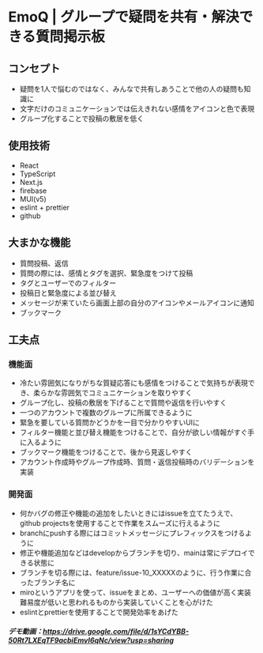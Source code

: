 # EmoQ | グループで疑問を共有・解決できる質問掲示板

## コンセプト
- 疑問を1人で悩むのではなく、みんなで共有しあうことで他の人の疑問も知識に
- 文字だけのコミュニケーションでは伝えきれない感情をアイコンと色で表現
- グループ化することで投稿の敷居を低く

## 使用技術
- React
- TypeScript
- Next.js
- firebase
- MUI(v5)
- eslint + prettier
- github

## 大まかな機能
- 質問投稿、返信
- 質問の際には、感情とタグを選択、緊急度をつけて投稿
- タグとユーザーでのフィルター
- 投稿日と緊急度による並び替え
- メッセージが来ていたら画面上部の自分のアイコンやメールアイコンに通知
- ブックマーク

## 工夫点
### 機能面
- 冷たい雰囲気になりがちな質疑応答にも感情をつけることで気持ちが表現でき、柔らかな雰囲気でコミュニケーションを取りやすく
- グループ化し、投稿の敷居を下げることで質問や返信を行いやすく
- 一つのアカウントで複数のグループに所属できるように
- 緊急を要している質問かどうかを一目で分かりやすいUIに
- フィルター機能と並び替え機能をつけることで、自分が欲しい情報がすぐ手に入るように
- ブックマーク機能をつけることで、後から見返しやすく
- アカウント作成時やグループ作成時、質問・返信投稿時のバリデーションを実装

### 開発面
- 何かバグの修正や機能の追加をしたいときにはissueを立てたうえで、github projectsを使用することで作業をスムーズに行えるように
- branchにpushする際にはコミットメッセージにプレフィックスをつけるように
- 修正や機能追加などはdevelopからブランチを切り、mainは常にデプロイできる状態に
- ブランチを切る際には、feature/issue-10_XXXXXのように、行う作業に合ったブランチ名に
- miroというアプリを使って、issueをまとめ、ユーザーへの価値が高く実装難易度が低いと思われるものから実装していくことを心がけた
- eslintとprettierを使用することで開発効率をあげた

#####  デモ動画：https://drive.google.com/file/d/1sYCdYBB-50Rt7LXEqTF9acbiEmvI6qNc/view?usp=sharing